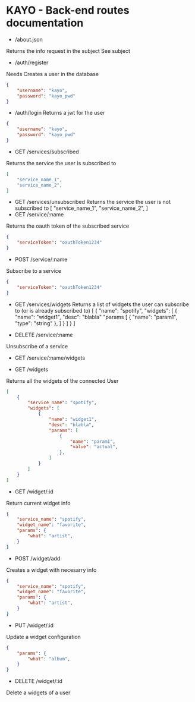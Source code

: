 
# KAYO - Back-end routes documentation

- /about.json

Returns the info request in the subject
See subject

- /auth/register

Needs
Creates a user in the database

```json
{
    "username": "kayo",
    "password": "kayo_pwd"
}
```

- /auth/login
Returns a jwt for the user

```json
{
    "username": "kayo",
    "password": "kayo_pwd"
}
```

- GET /services/subscribed

Returns the service the user is subscribed to

```json
[
    "service_name_1",
    "service_name_2",
]
```

- GET /services/unsubscribed
Returns the service the user is not subscribed to
[
    "service_name_1",
    "service_name_2",
]
- GET /service/:name

Returns the oauth token of the subscribed service

```json
{
    "serviceToken": "oauthToken1234"
}
```

- POST /service/:name

Subscribe to a service

```json
{
    "serviceToken": "oauthToken1234"
}
```

- GET /services/widgets
Returns a list of widgets the user can subscribe to (or is already subscribed to)
[
    {
        "name": "spotify",
        "widgets": [
            {
                "name": "widget1",
                "desc": "blabla"
                "params [
                    {
                        "name": "param1",
                        "type": "string"
                    },
                ]
            }
        ]
    }
]

- DELETE /service/:name

Unsubscribe of a service

- GET /service/:name/widgets


- GET /widgets

Returns all the widgets of the connected User

```json
[
    {
        "service_name": "spotify",
        "widgets": [
            {
                "name": "widget1",
                "desc": "blabla",
                "params": [
                    {
                        "name": "param1",
                        "value": "actual",
                    },
                ]
            }
        ]
    }
]
```

- GET /widget/:id

Return current widget info

```json
{
    "service_name": "spotify",
    "widget_name": "favorite",
    "params": {
        "what": "artist",
    }
}
```

- POST /widget/add

Creates a widget with necesarry info

```json
{
    "service_name": "spotify",
    "widget_name": "favorite",
    "params": {
        "what": "artist",
    }
}
```

- PUT /widget/:id

Update a widget configuration

```json
{
    "params": {
        "what": "album",
    }
}
```

- DELETE /widget/:id

Delete a widgets of a user
